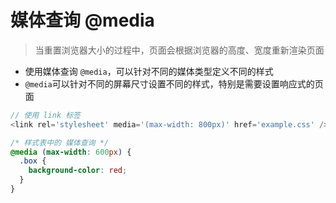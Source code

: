 # 媒体查询 @media

> 当重置浏览器大小的过程中，页面会根据浏览器的高度、宽度重新渲染页面

- 使用媒体查询 `@media`，可以针对不同的媒体类型定义不同的样式
- `@media`可以针对不同的屏幕尺寸设置不同的样式，特别是需要设置响应式的页面

```js
// 使用 link 标签
<link rel='stylesheet' media='(max-width: 800px)' href='example.css' />
```

```css
/* 样式表中的 媒体查询 */
@media (max-width: 600px) {
  .box {
    background-color: red;
  }
}
```
